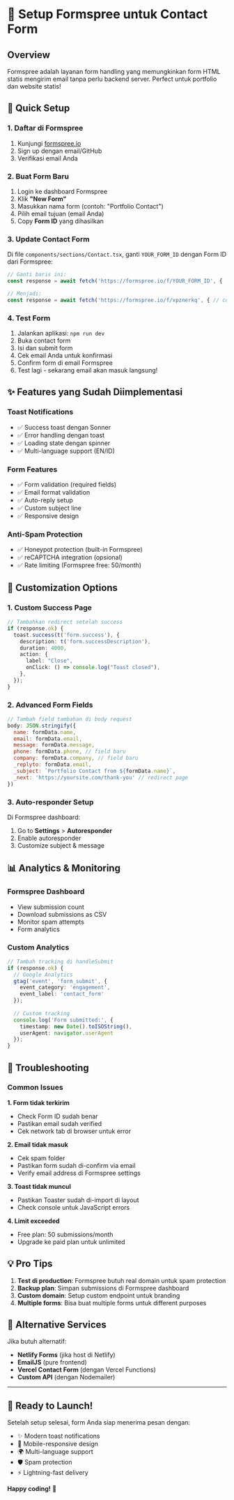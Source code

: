 # 📧 Setup Formspree untuk Contact Form

## Overview
Formspree adalah layanan form handling yang memungkinkan form HTML statis mengirim email tanpa perlu backend server. Perfect untuk portfolio dan website statis!

## 🚀 Quick Setup

### 1. Daftar di Formspree
1. Kunjungi [formspree.io](https://formspree.io)
2. Sign up dengan email/GitHub
3. Verifikasi email Anda

### 2. Buat Form Baru
1. Login ke dashboard Formspree
2. Klik **"New Form"**
3. Masukkan nama form (contoh: "Portfolio Contact")
4. Pilih email tujuan (email Anda)
5. Copy **Form ID** yang dihasilkan

### 3. Update Contact Form
Di file `components/sections/Contact.tsx`, ganti `YOUR_FORM_ID` dengan Form ID dari Formspree:

```typescript
// Ganti baris ini:
const response = await fetch('https://formspree.io/f/YOUR_FORM_ID', {

// Menjadi:
const response = await fetch('https://formspree.io/f/xpznerkq', { // contoh ID
```

### 4. Test Form
1. Jalankan aplikasi: `npm run dev`
2. Buka contact form
3. Isi dan submit form
4. Cek email Anda untuk konfirmasi
5. Confirm form di email Formspree
6. Test lagi - sekarang email akan masuk langsung!

## ✨ Features yang Sudah Diimplementasi

### Toast Notifications
- ✅ Success toast dengan Sonner
- ✅ Error handling dengan toast
- ✅ Loading state dengan spinner
- ✅ Multi-language support (EN/ID)

### Form Features
- ✅ Form validation (required fields)
- ✅ Email format validation
- ✅ Auto-reply setup
- ✅ Custom subject line
- ✅ Responsive design

### Anti-Spam Protection
- ✅ Honeypot protection (built-in Formspree)
- ✅ reCAPTCHA integration (opsional)
- ✅ Rate limiting (Formspree free: 50/month)

## 🎨 Customization Options

### 1. Custom Success Page
```typescript
// Tambahkan redirect setelah success
if (response.ok) {
  toast.success(t('form.success'), {
    description: t('form.successDescription'),
    duration: 4000,
    action: {
      label: "Close",
      onClick: () => console.log("Toast closed"),
    },
  });
}
```

### 2. Advanced Form Fields
```javascript
// Tambah field tambahan di body request
body: JSON.stringify({
  name: formData.name,
  email: formData.email,
  message: formData.message,
  phone: formData.phone, // field baru
  company: formData.company, // field baru
  _replyto: formData.email,
  _subject: `Portfolio Contact from ${formData.name}`,
  _next: 'https://yoursite.com/thank-you' // redirect page
})
```

### 3. Auto-responder Setup
Di Formspree dashboard:
1. Go to **Settings** > **Autoresponder**
2. Enable autoresponder
3. Customize subject & message

## 📊 Analytics & Monitoring

### Formspree Dashboard
- View submission count
- Download submissions as CSV
- Monitor spam attempts
- Form analytics

### Custom Analytics
```typescript
// Tambah tracking di handleSubmit
if (response.ok) {
  // Google Analytics
  gtag('event', 'form_submit', {
    event_category: 'engagement',
    event_label: 'contact_form'
  });
  
  // Custom tracking
  console.log('Form submitted:', {
    timestamp: new Date().toISOString(),
    userAgent: navigator.userAgent
  });
}
```

## 🔧 Troubleshooting

### Common Issues

**1. Form tidak terkirim**
- Check Form ID sudah benar
- Pastikan email sudah verified
- Cek network tab di browser untuk error

**2. Email tidak masuk**
- Cek spam folder
- Pastikan form sudah di-confirm via email
- Verify email address di Formspree settings

**3. Toast tidak muncul**
- Pastikan Toaster sudah di-import di layout
- Check console untuk JavaScript errors

**4. Limit exceeded**
- Free plan: 50 submissions/month
- Upgrade ke paid plan untuk unlimited

## 💡 Pro Tips

1. **Test di production**: Formspree butuh real domain untuk spam protection
2. **Backup plan**: Simpan submissions di Formspree dashboard
3. **Custom domain**: Setup custom endpoint untuk branding
4. **Multiple forms**: Bisa buat multiple forms untuk different purposes

## 🎯 Alternative Services

Jika butuh alternatif:
- **Netlify Forms** (jika host di Netlify)
- **EmailJS** (pure frontend)
- **Vercel Contact Form** (dengan Vercel Functions)
- **Custom API** (dengan Nodemailer)

---

## 🚀 Ready to Launch!

Setelah setup selesai, form Anda siap menerima pesan dengan:
- ✨ Modern toast notifications
- 📱 Mobile-responsive design
- 🌍 Multi-language support
- 🛡️ Spam protection
- ⚡ Lightning-fast delivery

**Happy coding!** 🎉